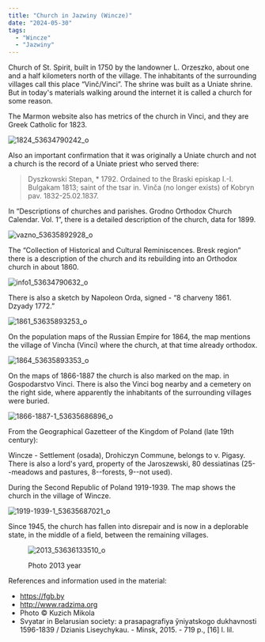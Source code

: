 ```yaml
---
title: "Church in Jazwiny (Wincze)"
date: "2024-05-30"
tags: 
  - "Wincze"
  - "Jazwiny"
---
```


Church of St. Spirit, built in 1750 by the landowner L. Orzeszko, about one and a half kilometers north of the village. The inhabitants of the surrounding villages call this place “Vinč/Vinci”. The shrine was built as a Uniate shrine. But in today's materials walking around the internet it is called a church for some reason.

The Marmon website also has metrics of the church in Vinci, and they are Greek Catholic for 1823.

![1824_53634790242_o](https://github.com/escfrpls/drochiczynpoleski/assets/125834172/ac99392f-3751-4768-ae2a-d979c3bd74c9)

Also an important confirmation that it was originally a Uniate church and not a church is the record of a Uniate priest who served there:

> Dyszkowski Stepan, * 1792. Ordained to the Braski episkap I.-I. Bulgakam 1813; saint of the tsar in. Vinča (no longer exists) of Kobryn pav. 1832-25.02.1837.

In “Descriptions of churches and parishes. Grodno Orthodox Church Calendar. Vol. 1”, there is a detailed description of the church, data for 1899.

![vazno_53635892928_o](https://github.com/escfrpls/drochiczynpoleski/assets/125834172/0e9f6754-a300-4470-ae8e-96345b6edb63)

The “Collection of Historical and Cultural Reminiscences. Bresk region” there is a description of the church and its rebuilding into an Orthodox church in about 1860.

![info1_53634790632_o](https://github.com/escfrpls/drochiczynpoleski/assets/125834172/ff000f2e-c31f-4bde-b9ef-b5ebf77d7d6f)

There is also a sketch by Napoleon Orda, signed - “8 charveny 1861. Dzyady 1772.”

![1861_53635893253_o](https://github.com/escfrpls/drochiczynpoleski/assets/125834172/b577d4ba-177d-4111-b458-0443062e327a)

On the population maps of the Russian Empire for 1864, the map mentions the village of Vincha (Vinci) where the church, at that time already orthodox.

![1864_53635893353_o](https://github.com/escfrpls/drochiczynpoleski/assets/125834172/894e949f-c5cb-420d-b787-b81404fd1626)

On the maps of 1866-1887 the church is also marked on the map. in Gospodarstvo Vinci. There is also the Vinci bog nearby and a cemetery on the right side, where apparently the inhabitants of the surrounding villages were buried.

![1866-1887-1_53635686896_o](https://github.com/escfrpls/drochiczynpoleski/assets/125834172/392fa68d-2c6f-4662-8323-bb84ce841367)

From the Geographical Gazetteer of the Kingdom of Poland (late 19th century):

Wincze - Settlement (osada), Drohiczyn Commune, belongs to v. Pigasy. There is also a lord's yard, property of the Jaroszewski, 80 dessiatinas (25--meadows and pastures, 8--forests, 9--not used).

During the Second Republic of Poland 1919-1939. The map shows the church in the village of Wincze.

![1919-1939-1_53635687021_o](https://github.com/escfrpls/drochiczynpoleski/assets/125834172/711aa0c0-e7d6-4e73-85bc-86074521d71a)

Since 1945, the church has fallen into disrepair and is now in a deplorable state, in the middle of a field, between the remaining villages.

<figure>

![2013_53636133510_o](https://github.com/escfrpls/drochiczynpoleski/assets/125834172/7fd16741-b6df-436d-ad76-41cf1644f42f)

<figcaption>

Photo 2013 year

</figcaption>

</figure>

References and information used in the material:

- https://fgb.by
- http://www.radzima.org
- Photo © Kuzich Mikola
- Svyatar in Belarusian society: a prasapagrafiya ўniyatskogo dukhavnosti 1596-1839 / Dzianis Liseychykau. - Minsk, 2015. - 719 p., \[16\] l. lil.
